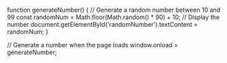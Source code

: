 function generateNumber() {
  // Generate a random number between 10 and 99
  const randomNum = Math.floor(Math.random() * 90) + 10;
  // Display the number
  document.getElementById('randomNumber').textContent = randomNum;
}

// Generate a number when the page loads
window.onload = generateNumber;
